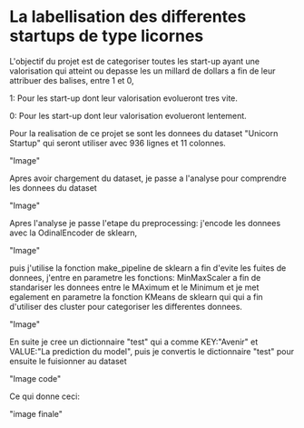 # La labellisation des differentes startups de type licornes

L'objectif du projet est de categoriser toutes les start-up ayant une valorisation qui atteint ou depasse les un millard de dollars a fin de leur attribuer des balises, entre 1 et 0, 

1: Pour les start-up dont leur valorisation evolueront tres vite.

0: Pour les start-up dont leur valorisation evolueront lentement.

Pour la realisation de ce projet se sont les donnees du dataset "Unicorn Startup" qui seront utiliser avec 936 lignes et 11 colonnes.

"Image"

Apres avoir chargement du dataset, je passe a l'analyse pour comprendre les donnees du dataset

 "Image"

Apres l'analyse je passe l'etape du preprocessing: j'encode les donnees avec la OdinalEncoder de sklearn, 

"Image"

puis j'utilise la fonction make_pipeline de sklearn a fin d'evite les fuites de donnees, j'entre en parametre les fonctions: MinMaxScaler a fin de standariser les donnees entre le MAximum et le Minimum et je met egalement en parametre la fonction KMeans de sklearn qui qui a fin d'utiliser des cluster pour categoriser les differentes donnees.

"Image"

En suite je cree un dictionnaire "test" qui a comme KEY:"Avenir" et VALUE:"La prediction du model", puis je convertis le dictionnaire "test" pour ensuite le fuisionner au dataset

"Image code"

Ce qui donne ceci: 

"image finale"